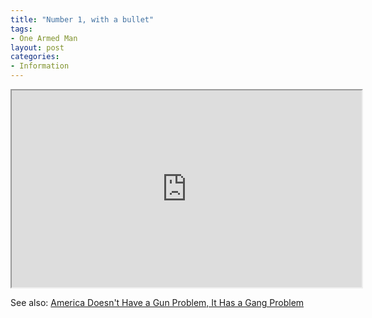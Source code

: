```yaml
---
title: "Number 1, with a bullet"
tags:
- One Armed Man
layout: post
categories:
- Information
---
```


<iframe width="560" height="315" src="https://www.youtube.com/embed/pELwCqz2JfE" title="NUMBER ONE WITH A BULLET"></iframe>

See also: [America Doesn't Have a Gun Problem, It Has a Gang Problem](https://www.frontpagemag.com/2012/dgreenfield/america-doesnt-have-a-gun-problem-it-has-a-gang-problem/)
